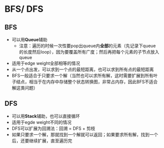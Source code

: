 # BFS/ DFS

## BFS

- 可以用**Queue**辅助
  - 注意：遍历的时候一次性要pop出queue内**全部**的元素（先记录下queue的长度然后loop），因为要覆盖所有广度；然后再把每个元素的子节点放入queue
- 适用于edge weight全部相等的情况
- 从一个点出发，可以求到一个点的最短距离，也可以求到所有点的最短距离
- BFS一般适合于只要求一个解（当然也可以求所有解，这时需要扩展到所有叶子结点，相当于在内存中存储整个状态转换图，非常占内存，因此BFS不适合解这类问题）

## DFS

- 可以用**Stack**辅助，也可以直接循环
- 适用于egde weight不同的情况
- DFS可以扩展为回溯法：回溯 = DFS + 剪枝
- 如果只要求一个解，那就找到一个解就可以返回；如果要求所有解，找到一个后，还要继续扩展，直至遍历完
